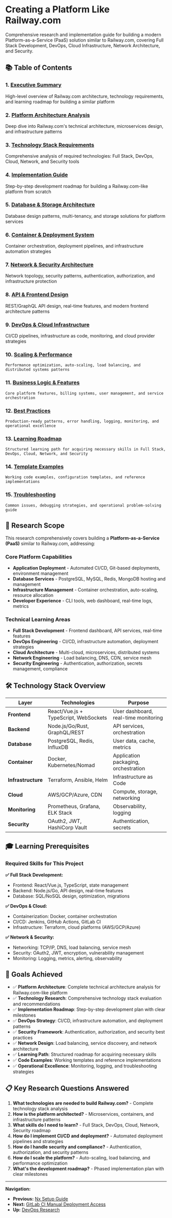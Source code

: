 # Creating a Platform Like Railway.com

Comprehensive research and implementation guide for building a modern Platform-as-a-Service (PaaS) solution similar to Railway.com, covering Full Stack Development, DevOps, Cloud Infrastructure, Network Architecture, and Security.

## 📚 Table of Contents

### 1. **[Executive Summary](./executive-summary.md)**
   High-level overview of Railway.com architecture, technology requirements, and learning roadmap for building a similar platform

### 2. **[Platform Architecture Analysis](./platform-architecture-analysis.md)**
   Deep dive into Railway.com's technical architecture, microservices design, and infrastructure patterns

### 3. **[Technology Stack Requirements](./technology-stack-requirements.md)**
   Comprehensive analysis of required technologies: Full Stack, DevOps, Cloud, Network, and Security tools

### 4. **[Implementation Guide](./implementation-guide.md)**
   Step-by-step development roadmap for building a Railway.com-like platform from scratch

### 5. **[Database & Storage Architecture](./database-storage-architecture.md)**
   Database design patterns, multi-tenancy, and storage solutions for platform services

### 6. **[Container & Deployment System](./container-deployment-system.md)**
   Container orchestration, deployment pipelines, and infrastructure automation strategies

### 7. **[Network & Security Architecture](./network-security-architecture.md)**
   Network topology, security patterns, authentication, authorization, and infrastructure protection

### 8. **[API & Frontend Design](./api-frontend-design.md)**
   REST/GraphQL API design, real-time features, and modern frontend architecture patterns

### 9. **[DevOps & Cloud Infrastructure](./devops-cloud-infrastructure.md)**
   CI/CD pipelines, infrastructure as code, monitoring, and cloud provider strategies

### 10. **[Scaling & Performance](./scaling-performance.md)**
    Performance optimization, auto-scaling, load balancing, and distributed systems patterns

### 11. **[Business Logic & Features](./business-logic-features.md)**
    Core platform features, billing systems, user management, and service orchestration

### 12. **[Best Practices](./best-practices.md)**
    Production-ready patterns, error handling, logging, monitoring, and operational excellence

### 13. **[Learning Roadmap](./learning-roadmap.md)**
    Structured learning path for acquiring necessary skills in Full Stack, DevOps, Cloud, Network, and Security

### 14. **[Template Examples](./template-examples.md)**
    Working code examples, configuration templates, and reference implementations

### 15. **[Troubleshooting](./troubleshooting.md)**
    Common issues, debugging strategies, and operational problem-solving guide

## 🎯 Research Scope

This research comprehensively covers building a **Platform-as-a-Service (PaaS)** similar to Railway.com, addressing:

### **Core Platform Capabilities**
- **Application Deployment** - Automated CI/CD, Git-based deployments, environment management
- **Database Services** - PostgreSQL, MySQL, Redis, MongoDB hosting and management
- **Infrastructure Management** - Container orchestration, auto-scaling, resource allocation
- **Developer Experience** - CLI tools, web dashboard, real-time logs, metrics

### **Technical Learning Areas**
- **Full Stack Development** - Frontend dashboard, API services, real-time features
- **DevOps Engineering** - CI/CD, infrastructure automation, deployment strategies
- **Cloud Architecture** - Multi-cloud, microservices, distributed systems
- **Network Engineering** - Load balancing, DNS, CDN, service mesh
- **Security Engineering** - Authentication, authorization, secrets management, compliance

## 🛠 Technology Stack Overview

| Layer | Technologies | Purpose |
|-------|-------------|---------|
| **Frontend** | React/Vue.js + TypeScript, WebSockets | User dashboard, real-time monitoring |
| **Backend** | Node.js/Go/Rust, GraphQL/REST | API services, orchestration |
| **Database** | PostgreSQL, Redis, InfluxDB | User data, cache, metrics |
| **Container** | Docker, Kubernetes/Nomad | Application packaging, orchestration |
| **Infrastructure** | Terraform, Ansible, Helm | Infrastructure as Code |
| **Cloud** | AWS/GCP/Azure, CDN | Compute, storage, networking |
| **Monitoring** | Prometheus, Grafana, ELK Stack | Observability, logging |
| **Security** | OAuth2, JWT, HashiCorp Vault | Authentication, secrets |

## 🎓 Learning Prerequisites

### **Required Skills for This Project**

**✅ Full Stack Development:**
- Frontend: React/Vue.js, TypeScript, state management
- Backend: Node.js/Go, API design, real-time features
- Database: SQL/NoSQL design, optimization, migrations

**✅ DevOps & Cloud:**
- Containerization: Docker, container orchestration
- CI/CD: Jenkins, GitHub Actions, GitLab CI
- Infrastructure: Terraform, cloud platforms (AWS/GCP/Azure)

**✅ Network & Security:**
- Networking: TCP/IP, DNS, load balancing, service mesh
- Security: OAuth2, JWT, encryption, vulnerability management
- Monitoring: Logging, metrics, alerting, observability

## 🎯 Goals Achieved

- ✅ **Platform Architecture**: Complete technical architecture analysis for Railway.com-like platform
- ✅ **Technology Research**: Comprehensive technology stack evaluation and recommendations
- ✅ **Implementation Roadmap**: Step-by-step development plan with clear milestones
- ✅ **DevOps Strategy**: CI/CD, infrastructure automation, and deployment patterns
- ✅ **Security Framework**: Authentication, authorization, and security best practices
- ✅ **Network Design**: Load balancing, service discovery, and network architecture
- ✅ **Learning Path**: Structured roadmap for acquiring necessary skills
- ✅ **Code Examples**: Working templates and reference implementations
- ✅ **Operational Excellence**: Monitoring, logging, and troubleshooting strategies

## 📋 Key Research Questions Answered

1. **What technologies are needed to build Railway.com?** - Complete technology stack analysis
2. **How is the platform architected?** - Microservices, containers, and infrastructure patterns
3. **What skills do I need to learn?** - Full Stack, DevOps, Cloud, Network, Security roadmap
4. **How do I implement CI/CD and deployment?** - Automated deployment pipelines and strategies
5. **How do I handle security and compliance?** - Authentication, authorization, and security patterns
6. **How do I scale the platform?** - Auto-scaling, load balancing, and performance optimization
7. **What's the development roadmap?** - Phased implementation plan with clear milestones

---

**Navigation:**
- **Previous:** [Nx Setup Guide](../nx-setup-guide/README.md)
- **Next:** [GitLab CI Manual Deployment Access](../gitlab-ci-manual-deployment-access/README.md)
- **Up:** [DevOps Research](../README.md)